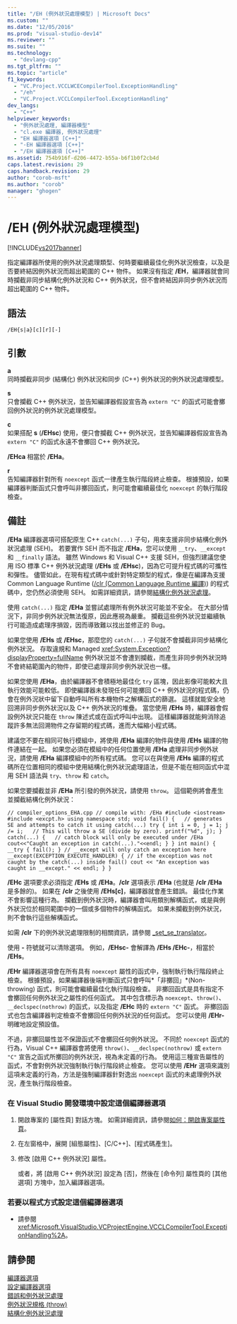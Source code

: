 ```yaml
---
title: "/EH (例外狀況處理模型) | Microsoft Docs"
ms.custom: ""
ms.date: "12/05/2016"
ms.prod: "visual-studio-dev14"
ms.reviewer: ""
ms.suite: ""
ms.technology: 
  - "devlang-cpp"
ms.tgt_pltfrm: ""
ms.topic: "article"
f1_keywords: 
  - "VC.Project.VCCLWCECompilerTool.ExceptionHandling"
  - "/eh"
  - "VC.Project.VCCLCompilerTool.ExceptionHandling"
dev_langs: 
  - "C++"
helpviewer_keywords: 
  - "例外狀況處理, 編譯器模型"
  - "cl.exe 編譯器, 例外狀況處理"
  - "EH 編譯器選項 [C++]"
  - "-EH 編譯器選項 [C++]"
  - "/EH 編譯器選項 [C++]"
ms.assetid: 754b916f-d206-4472-b55a-b6f1b0f2cb4d
caps.latest.revision: 29
caps.handback.revision: 29
author: "corob-msft"
ms.author: "corob"
manager: "ghogen"
---
```

# /EH (例外狀況處理模型)
[!INCLUDE[vs2017banner](../../assembler/inline/includes/vs2017banner.md)]

指定編譯器所使用的例外狀況處理類型、何時要繼續最佳化例外狀況檢查，以及是否要終結因例外狀況而超出範圍的 C\+\+ 物件。 如果沒有指定 **\/EH**，編譯器就會同時攔截非同步結構化例外狀況和 C\+\+ 例外狀況，但不會終結因非同步例外狀況而超出範圍的 C\+\+ 物件。  
  
## 語法  
  
```  
/EH{s|a}[c][r][-]  
```  
  
## 引數  
 **a**  
 同時攔截非同步 \(結構化\) 例外狀況和同步 \(C\+\+\) 例外狀況的例外狀況處理模型。  
  
 **s**  
 只會攔截 C\+\+ 例外狀況，並告知編譯器假設宣告為 `extern "C"` 的函式可能會擲回例外狀況的例外狀況處理模型。  
  
 **c**  
 如果搭配 **s** \(**\/EHsc**\) 使用，便只會攔截 C\+\+ 例外狀況，並告知編譯器假設宣告為 `extern "C"` 的函式永遠不會擲回 C\+\+ 例外狀況。  
  
 **\/EHca** 相當於 **\/EHa**。  
  
 **r**  
 告知編譯器針對所有 `noexcept` 函式一律產生執行階段終止檢查。 根據預設，如果編譯器判斷函式只會呼叫非擲回函式，則可能會繼續最佳化 `noexcept` 的執行階段檢查。  
  
## 備註  
 **\/EHa** 編譯器選項可搭配原生 C\+\+ `catch(...)` 子句，用來支援非同步結構化例外狀況處理 \(SEH\)。 若要實作 SEH 而不指定 **\/EHa**，您可以使用 `__try`、`__except` 和 `__finally` 語法。 雖然 Windows 和 Visual C\+\+ 支援 SEH，但強烈建議您使用 ISO 標準 C\+\+ 例外狀況處理 \(**\/EHs** 或 **\/EHsc**\)，因為它可提升程式碼的可攜性和彈性。 儘管如此，在現有程式碼中或針對特定類型的程式，像是在編譯為支援 Common Language Runtime \([\/clr \(Common Language Runtime 編譯\)](../../build/reference/clr-common-language-runtime-compilation.md)\) 的程式碼中，您仍然必須使用 SEH。 如需詳細資訊，請參閱[結構化例外狀況處理](../../cpp/structured-exception-handling-c-cpp.md)。  
  
 使用 `catch(...)` 指定 **\/EHa** 並嘗試處理所有例外狀況可能並不安全。 在大部分情況下，非同步例外狀況無法復原，因此應視為嚴重。 攔截這些例外狀況並繼續執行可能造成處理序損毀，因而導致難以找出並修正的 Bug。  
  
 如果您使用 **\/EHs** 或 **\/EHsc**，那麼您的 `catch(...)` 子句就不會攔截非同步結構化例外狀況。 存取違規和 Managed <xref:System.Exception?displayProperty=fullName> 例外狀況並不會遭到攔截，而產生非同步例外狀況時不會終結範圍內的物件，即使已處理非同步例外狀況也一樣。  
  
 如果您使用 **\/EHa**，由於編譯器不會積極地最佳化 `try` 區塊，因此影像可能較大且執行效能可能較低。 即使編譯器未發現任何可能擲回 C\+\+ 例外狀況的程式碼，仍會在例外況狀中留下自動呼叫所有本機物件之解構函式的篩選。 這樣就能安全地回溯非同步例外狀況以及 C\+\+ 例外狀況的堆疊。 當您使用 **\/EHs** 時，編譯器會假設例外狀況只能在 `throw` 陳述式或在函式呼叫中出現。 這樣編譯器就能夠消除追蹤許多無法回溯物件之存留期的程式碼，進而大幅縮小程式碼。  
  
 建議您不要在相同可執行模組中，將使用 **\/EHa** 編譯的物件與使用 **\/EHs** 編譯的物件連結在一起。 如果您必須在模組中的任何位置使用 **\/EHa** 處理非同步例外狀況，請使用 **\/EHa** 編譯模組中的所有程式碼。 您可以在與使用 **\/EHs** 編譯的程式碼所在位置相同的模組中使用結構化例外狀況處理語法，但是不能在相同函式中混用 SEH 語法與 `try`、`throw` 和 `catch`。  
  
 如果您要攔截並非 **\/EHa** 所引發的例外狀況，請使用 `throw`。 這個範例將會產生並攔截結構化例外狀況：  
  
```  
// compiler_options_EHA.cpp // compile with: /EHa #include <iostream> #include <excpt.h> using namespace std; void fail() {   // generates SE and attempts to catch it using catch(...) try { int i = 0, j = 1; j /= i;   // This will throw a SE (divide by zero). printf("%d", j); } catch(...) {   // catch block will only be executed under /EHa cout<<"Caught an exception in catch(...)."<<endl; } } int main() { __try { fail(); } // __except will only catch an exception here __except(EXCEPTION_EXECUTE_HANDLER) { // if the exception was not caught by the catch(...) inside fail() cout << "An exception was caught in __except." << endl; } }  
```  
  
 **\/EHc** 選項要求必須指定 **\/EHs** 或 **\/EHa**。**\/clr** 選項表示 **\/EHa** \(也就是 **\/clr \/EHa** 是多餘的\)。 如果在 **\/clr** 之後使用 **\/EHs\[c\]**，編譯器就會產生錯誤。 最佳化作業不會影響這種行為。 攔截到例外狀況時，編譯器會叫用類別解構函式，或是與例外狀況位於相同範圍中的一個或多個物件的解構函式。 如果未攔截到例外狀況，則不會執行這些解構函式。  
  
 如需 **\/clr** 下的例外狀況處理限制的相關資訊，請參閱 [\_set\_se\_translator](../../c-runtime-library/reference/set-se-translator.md)。  
  
 使用 **\-** 符號就可以清除選項。 例如，**\/EHsc\-** 會解譯為 **\/EHs \/EHc\-**，相當於 **\/EHs**。  
  
 **\/EHr** 編譯器選項會在所有具有 `noexcept` 屬性的函式中，強制執行執行階段終止檢查。 根據預設，如果編譯器後端判斷函式只會呼叫*「非擲回」*\(Non\-throwing\) 函式，則可能會繼續最佳化執行階段檢查。 非擲回函式是具有指定不會擲回任何例外狀況之屬性的任何函式。 其中包含標示為 `noexcept`、`throw()`、`__declspec(nothrow)` 的函式，以及指定 **\/EHc** 時的 `extern "C"` 函式。 非擲回函式也包含編譯器判定檢查不會擲回任何例外狀況的任何函式。 您可以使用 **\/EHr\-** 明確地設定預設值。  
  
 不過，非擲回屬性並不保證函式不會擲回任何例外狀況。 不同於 `noexcept` 函式的行為，Visual C\+\+ 編譯器會將使用 `throw()`、`__declspec(nothrow)` 或 `extern "C"` 宣告之函式所擲回的例外狀況，視為未定義的行為。 使用這三種宣告屬性的函式，不會對例外狀況強制執行執行階段終止檢查。 您可以使用 **\/EHr** 選項來識別這項未定義的行為，方法是強制編譯器針對逸出 `noexcept` 函式的未處理例外狀況，產生執行階段檢查。  
  
### 在 Visual Studio 開發環境中設定這個編譯器選項  
  
1.  開啟專案的 \[屬性頁\] 對話方塊。 如需詳細資訊，請參閱[如何：開啟專案屬性頁](../../misc/how-to-open-project-property-pages.md)。  
  
2.  在左窗格中，展開 \[組態屬性\]、\[C\/C\+\+\]、\[程式碼產生\]。  
  
3.  修改 \[啟用 C\+\+ 例外狀況\] 屬性。  
  
     或者，將 \[啟用 C\+\+ 例外狀況\] 設定為 \[否\]，然後在 \[命令列\] 屬性頁的 \[其他選項\] 方塊中，加入編譯器選項。  
  
### 若要以程式方式設定這個編譯器選項  
  
-   請參閱 <xref:Microsoft.VisualStudio.VCProjectEngine.VCCLCompilerTool.ExceptionHandling%2A>。  
  
## 請參閱  
 [編譯器選項](../../build/reference/compiler-options.md)   
 [設定編譯器選項](../../build/reference/setting-compiler-options.md)   
 [錯誤和例外狀況處理](../../cpp/errors-and-exception-handling-modern-cpp.md)   
 [例外狀況規格 \(throw\)](../../cpp/exception-specifications-throw-cpp.md)   
 [結構化例外狀況處理](../../cpp/structured-exception-handling-c-cpp.md)